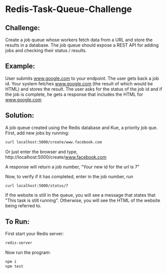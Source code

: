 # Redis-Task-Queue-Challenge

## Challenge: 
Create a job queue whose workers fetch data from a URL and store the results in a database.  The job queue should expose a REST API for adding jobs and checking their status / results.
## Example:
User submits www.google.com to your endpoint.  The user gets back a job id. Your system fetches www.google.com (the result of which would be HTML) and stores the result.  The user asks for the status of the job id and if the job is complete, he gets a response that includes the HTML for www.google.com

## Solution:
A job queue created using the Redis database and Kue, a priority job que. First, add new jobs by running:
```bash
curl localhost:5000/create/www.facebook.com
```
Or just enter the browser and type, http://localhost:5000/create/www.facebook.com

A response will return a job number, "Your new id for the url is 7"

Now, to verify if it has completed, enter in the job number, run 
```bash
curl localhost:5000/status/7
```
If the website is still in the queue, you will see a message that states that "This task is still running". Otherwise, you will see the HTML of the website being referred to. 


## To Run: 
First start your Redis server:
```bash
redis-server
```
Now run the program:
```bash
npm i 
npm test
```
